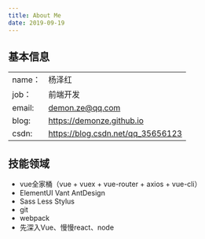 ```yaml
---
title: About Me
date: 2019-09-19
---
```


## 基本信息

|  |  |
| :---- | :---- |
| <span class="iconfont blog-name"></span> name：| 杨泽红 |
| <span class="iconfont blog-job"></span> job：| 前端开发 |
| <span class="iconfont blog-email"></span> email: |demon.ze@qq.com |
| <span class="iconfont blog-blog"></span> blog: | <https://demonze.github.io> |
| <span class="iconfont reco-csdn"></span> csdn: | <https://blog.csdn.net/qq_35656123> |

## 技能领域

- vue全家桶（vue + vuex + vue-router + axios + vue-cli）
- ElementUI  Vant  AntDesign
- Sass Less Stylus
- git
- webpack
- 先深入Vue、慢慢react、node

<!-- <table>
    <tbody>
        <tr>
            <th style="text-align: left;"><span class="iconfont blog-name"></span> name：</th>
            <td style="text-align: left;">杨泽红</td>
        </tr>
        <tr>
            <th style="text-align: left;"><span class="iconfont blog-sex_man"></span> sex：</th>
            <td style="text-align: left;">男</td>
        </tr>
        <tr>
            <th style="text-align: left;"><span class="iconfont blog-tel"></span> tel:</th>
            <td style="text-align: left;">152 3510 5576</td>
        </tr>
        <tr>
            <th style="text-align: left;"><span class="iconfont blog-email"></span> email:</th>
            <td style="text-align: left;">15235105576@163.com</td>
        </tr>
        <tr>
            <th style="text-align: left;"><span class="iconfont blog-blog"></span> blog:</th>
            <td style="text-align: left;">https:demonze.github.io</td>
        </tr>
    </tbody>
</table> -->





<style type="text/stylesheet">
    tr, th, td{
        border: 0!important;
    }
    tr{
        background-color: transparent!important;
    }
    th{
        padding-left:0.5em!important;
        padding-right:0.5em!important;
    }
</style>
